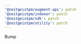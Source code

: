 ```yaml
---
'@zeitgeistpm/augment-api': patch
'@zeitgeistpm/indexer': patch
'@zeitgeistpm/sdk': patch
'@zeitgeistpm/utility': patch
---
```


Bump

